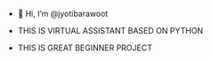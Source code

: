 - 👋 Hi, I’m @jyotibarawoot

-    THIS IS VIRTUAL ASSISTANT BASED ON PYTHON
-    THIS IS GREAT BEGINNER PROJECT 

<!---
jyotibarawoot/jyotibarawoot is a ✨ special ✨ repository because its `README.md` (this file) appears on your GitHub profile.
You can click the Preview link to take a look at your changes.
--->
